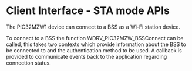 # Client Interface - STA mode APIs

The PIC32MZW1 device can connect to a BSS as a Wi-Fi station device. 

To connect to a BSS the function WDRV_PIC32MZW_BSSConnect can be called, this takes two contexts which provide information about the BSS to be connected to and the authentication method to be used. A callback is provided to communicate events back to the application regarding connection status.